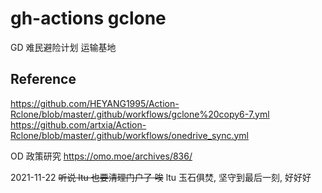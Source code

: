 # gh-actions gclone

GD 难民避险计划 运输基地

## Reference

https://github.com/HEYANG1995/Action-Rclone/blob/master/.github/workflows/gclone%20copy6-7.yml
https://github.com/artxia/Action-Rclone/blob/master/.github/workflows/onedrive_sync.yml

OD 政策研究 https://omo.moe/archives/836/

2021-11-22 ~~听说 ltu 也要清理门户了 唉~~ ltu 玉石俱焚, 坚守到最后一刻, 好好好
